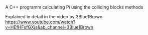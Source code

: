 A C++ programm calculating Pi using the colliding blocks methods

Explained in detail in the video by 3Blue1Brown
https://www.youtube.com/watch?v=HEfHFsfGXjs&ab_channel=3Blue1Brown

